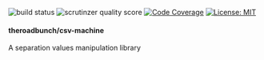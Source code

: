 ![build status](https://scrutinizer-ci.com/g/The-Road-Bunch/csv-machine/badges/build.png?b=master)
![scrutinzer quality score](https://scrutinizer-ci.com/g/The-Road-Bunch/csv-machine/badges/quality-score.png?b=master)
[![Code Coverage](https://scrutinizer-ci.com/g/The-Road-Bunch/csv-machine/badges/coverage.png?b=master)](https://scrutinizer-ci.com/g/The-Road-Bunch/csv-machine/?branch=master)
[![License: MIT](https://img.shields.io/badge/License-MIT-yellow.svg)](https://opensource.org/licenses/MIT)

#### theroadbunch/csv-machine
A separation values manipulation library 
